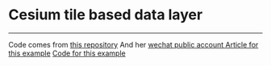 # Cesium tile based data layer
-------------
Code comes from [this repository](https://github.com/YanzheZhang/Cesium.HPUZYZ.Demo)
And her [wechat public account ](https://mp.weixin.qq.com/s?__biz=MzU1ODcyMjEwOA==&mid=2247484268&idx=1&sn=861480d7108f70a2fd16000df4df2db1&chksm=fc237e3fcb54f72904a9cd57a3c2bf325e30a00de614ec3145dcb1f0310e7c0f9362d4f00742&token=1964897234&lang=zh_CN#rd)
[Article for this example](https://mp.weixin.qq.com/s?__biz=MzU1ODcyMjEwOA==&mid=2247483892&idx=2&sn=aa524545315feef23b088f8abb6db5ee&chksm=fc237ca7cb54f5b15ca0448cf6c06470498fc2674e7cb70839d2140e9475bc3758cade5b8fcf&token=1964897234&lang=zh_CN#rd)
[Code for this example](https://github.com/YanzheZhang/Cesium.HPUZYZ.Demo/blob/master/Cesium1.43/MyDemos/Tools-09TileLonlatsImageryProvider.html)
